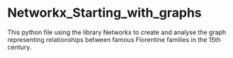 # Networkx_Starting_with_graphs
This python file using the library Networkx to create and analyse the graph representing relationships between famous Florentine families in the 15th century. 
